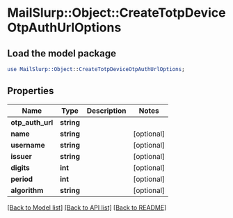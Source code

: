 # MailSlurp::Object::CreateTotpDeviceOtpAuthUrlOptions

## Load the model package
```perl
use MailSlurp::Object::CreateTotpDeviceOtpAuthUrlOptions;
```

## Properties
Name | Type | Description | Notes
------------ | ------------- | ------------- | -------------
**otp_auth_url** | **string** |  | 
**name** | **string** |  | [optional] 
**username** | **string** |  | [optional] 
**issuer** | **string** |  | [optional] 
**digits** | **int** |  | [optional] 
**period** | **int** |  | [optional] 
**algorithm** | **string** |  | [optional] 

[[Back to Model list]](../README#documentation-for-models) [[Back to API list]](../README#documentation-for-api-endpoints) [[Back to README]](../README)


